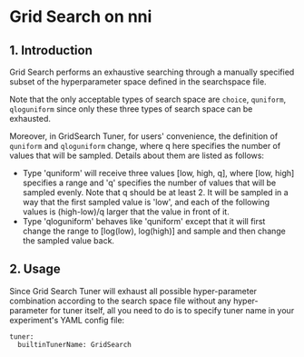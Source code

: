 Grid Search on nni
===

## 1. Introduction

Grid Search performs an exhaustive searching through a manually specified subset of the hyperparameter space defined in the searchspace file.

Note that the only acceptable types of search space are `choice`, `quniform`, `qloguniform` since only these three types of search space can be exhausted.

Moreover, in GridSearch Tuner, for users' convenience, the definition of `quniform` and `qloguniform` change, where q here specifies the number of values that will be sampled. Details about them are listed as follows:

* Type 'quniform' will receive three values [low, high, q], where [low, high] specifies a range and 'q' specifies the number of values that will be sampled evenly. Note that q should be at least 2. It will be sampled in a way that the first sampled value is 'low', and each of the following values is (high-low)/q larger that the value in front of it.
* Type 'qloguniform' behaves like 'quniform' except that it will first change the range to [log(low), log(high)] and sample and then change the sampled value back.

## 2. Usage

Since Grid Search Tuner will exhaust all possible hyper-parameter combination according to the search space file without any hyper-parameter for tuner itself, all you need to do is to specify tuner name in your experiment's YAML config file:

```
tuner:
  builtinTunerName: GridSearch
```

